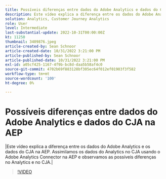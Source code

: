 ```yaml
---
title: Possíveis diferenças entre dados do Adobe Analytics e dados do CJA na AEP
description: Este vídeo explica a diferença entre os dados do Adobe Analytics e os dados do CJA na AEP. Assimilamos os dados do Analytics no CJA usando o Adobe Analytics Connector na AEP e observamos as possíveis diferenças no Analytics e no CJA.
solution: Analytics, Customer Journey Analytics
role: User
level: Intermediate
last-substantial-update: 2022-10-31T00:00:00Z
kt: 11250
thumbnail: 3409876.jpeg
article-created-by: Sean Schnoor
article-created-date: 10/31/2022 3:21:00 PM
article-published-by: Sean Schnoor
article-published-date: 10/31/2022 3:21:00 PM
exl-id: a05cf425-1167-4f9b-bc8d-daa5b58af4c0
source-git-commit: 4702b69f883128bf305ec64f012ef01903f3f582
workflow-type: tm+mt
source-wordcount: '100'
ht-degree: 0%

---
```


# Possíveis diferenças entre dados do Adobe Analytics e dados do CJA na AEP

|Este vídeo explica a diferença entre os dados do Adobe Analytics e os dados do CJA na AEP. Assimilamos os dados do Analytics no CJA usando o Adobe Analytics Connector na AEP e observamos as possíveis diferenças no Analytics e no CJA.|

>[!VIDEO](https://video.tv.adobe.com/v/3409876/?quality=12&learn=on)
